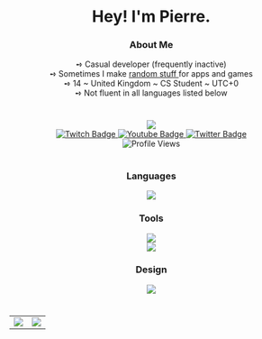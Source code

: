 <h1
    align="center">
    Hey! I'm Pierre.
</h1>

<h3
    align="center"
    style="font-weight: bold">
    About Me
</h3>

<div
    align="center">
    ➺ Casual developer (frequently inactive)
    <br>
    ➺ Sometimes I make
        <a
            href="https://github.com/Sylvorus?tab=repositories">
            random stuff
        </a>
    for apps and games
    <br>
    ➺ 14 ~ United Kingdom ~ CS Student ~ UTC+0
    <br>
    ➺ Not fluent in all languages listed below
</div>

#

<div
    align="center">
        <a
            href="https://discord.com/users/486463991586095104">
            <img
                src="https://lanyard.cnrad.dev/api/486463991586095104?borderRadius=10px&animated=:true&bg=282A3682&idleMessage=sylvorus+is+probably+sleeping+rn" />
        </a>
        <br>
        <div id="badges">
            <a href="https://twitch.tv/sylvorus">
            <img src="https://img.shields.io/badge/Twitch-9146FF?style=for-the-badge&logo=twitch&logoColor=white" alt="Twitch Badge"/>
          </a>
            <a href="https://www.youtube.com/channel/UC2gztxPWTrekNSwMjKTu3XA">
            <img src="https://img.shields.io/badge/YouTube-FF0000?style=for-the-badge&logo=youtube&logoColor=white" alt="Youtube Badge"/>
          </a>
            <a href="https://twitter.com/sylvorus">
            <img src="https://img.shields.io/badge/Twitter-1D9BF0?style=for-the-badge&logo=twitter&logoColor=white" alt="Twitter Badge"/>
          </a>
        </div>
        <img
            src="https://komarev.com/ghpvc/?username=Sylvorus&style=for-the-badge&color=DD6487" alt="Profile Views" />
</div>

#

<h3
    align="center"
    style="font-weight: bold">
    Languages
</h3>
<div
    align="center"
    style="margin-top: 10px">
    <img
        src="https://skillicons.dev/icons?i=js,java,kotlin,py,lua,html,css&theme=dark" />
</div>

<h3
    align="center"
    style="font-weight: bold">
    Tools
</h3>
<div
    align="center">
    <img
        src="https://skillicons.dev/icons?i=visualstudio,idea,bash,git,github,githubactions,stackoverflow&theme=dark" />
    <br>
    <img
        src="https://skillicons.dev/icons?i=regex,codepen,dotnet,discord&theme=dark" />
</div>

<h3
    align="center"
    style="font-weight: bold">
    Design
</h3>
<div
    align="center">
    <img
        src="https://skillicons.dev/icons?i=ae,ai,ps,pr,blender&theme=dark" />
</div>

#

<table
    align="center">
    <tr
        align="center">
        <td
            align="center"
            style="padding=0;width=50%;">
            <img
                src="https://github-readme-stats.vercel.app/api/?username=Sylvorus&show_icons=true&hide_border=true&hide_title=true&count_private=true&theme=dracula" />
        </td>
        <td
            align="center"
            style="padding=0;width=50%;">
            <img
                src="https://github-readme-stats.quantumlytangled.vercel.app/api/top-langs/?username=Sylvorus&layout=compact&show_icons=true&hide_border=true&count_private=true&theme=dracula" />
        </td>
    </tr>
</table>

